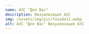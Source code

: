 ```yaml
---
name: АЗС "Для Вас"
description: Визуализация АЗС
img: /assets/img/pic/fasade11.webp
alt: АЗС "Для Вас" Визуализация АЗС
---
```

